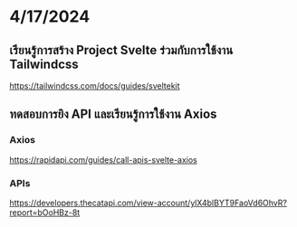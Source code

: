 # 4/17/2024

## เรียนรู้การสร้าง Project Svelte ร่วมกับการใช้งาน Tailwindcss
https://tailwindcss.com/docs/guides/sveltekit
## ทดสอบการยิง API และเรียนรู้การใช้งาน Axios
### Axios
https://rapidapi.com/guides/call-apis-svelte-axios
### APIs
https://developers.thecatapi.com/view-account/ylX4blBYT9FaoVd6OhvR?report=bOoHBz-8t